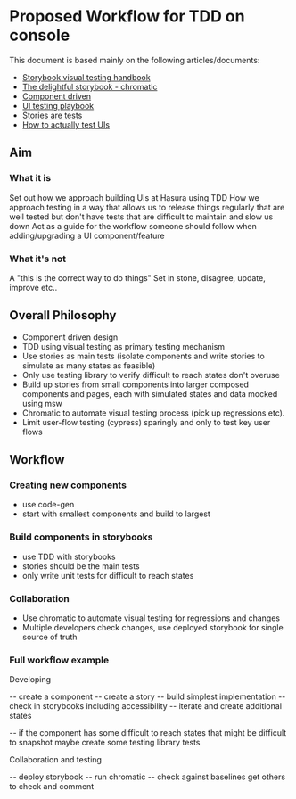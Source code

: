 # Proposed Workflow for TDD on console

This document is based mainly on the following articles/documents:

* [Storybook visual testing handbook](https://storybook.js.org/tutorials/visual-testing-handbook)
* [The delightful storybook  - chromatic](https://www.chromatic.com/blog/the-delightful-storybook-workflow/)
* [Component driven](https://www.componentdriven.org/)
* [UI testing playbook](https://storybook.js.org/blog/ui-testing-playbook/)
* [Stories are tests](https://storybook.js.org/blog/stories-are-tests/)
* [How to actually test UIs](https://storybook.js.org/blog/how-to-actually-test-uis/)

## Aim

### What it is

Set out how we approach building UIs at Hasura using TDD
How we approach testing in a way that allows us to release things regularly that are well tested but don't have tests that are difficult to maintain and slow us down
Act as a guide for the workflow someone should follow when adding/upgrading a UI component/feature

### What it's not

A "this is the correct way to do things"
Set in stone, disagree, update, improve etc..

## Overall Philosophy

* Component driven design
* TDD using visual testing as primary testing mechanism
* Use stories as main tests (isolate components and write stories to simulate as many states as feasible)
* Only use testing library to verify difficult to reach states don't overuse
* Build up stories from small components into larger composed components and pages, each with simulated states and data mocked using msw
* Chromatic to automate visual testing process (pick up regressions etc).
* Limit user-flow testing (cypress) sparingly and only to test key user flows

## Workflow

### Creating new components

* use code-gen
* start with smallest components and build to largest

### Build components in storybooks

* use TDD with storybooks
* stories should be the main tests
* only write unit tests for difficult to reach states

### Collaboration

* Use chromatic to automate visual testing for regressions and changes
* Multiple developers check changes, use deployed storybook for single source of truth

### Full workflow example

Developing

-- create a component
-- create a story
-- build simplest implementation
-- check in storybooks including accessibility
-- iterate and create additional states

-- if the component has some difficult to reach states that might be difficult to snapshot maybe create some testing library tests 

Collaboration and testing

-- deploy storybook
-- run chromatic
-- check against baselines get others to check and comment
